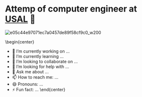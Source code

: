 # Attemp of computer engineer at [USAL](https://usal.es/ "Título opcional del enlace") 👋

![e05c44e97071ec7a0457de89f58cf9c0_w200](https://user-images.githubusercontent.com/70805470/222989454-5b78b9d7-6aa9-4222-94f0-43a4c37a319b.gif)

\begin{center}
   - 🔭 I’m currently working on ...
   - 🌱 I’m currently learning ...
   - 👯 I’m looking to collaborate on ...
   - 🤔 I’m looking for help with ...
   - 💬 Ask me about ...
   - 📫 How to reach me: ...
   - 😄 Pronouns: ...
   - ⚡ Fun fact: ...
\end{center}
